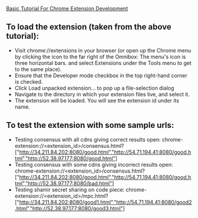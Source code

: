 [Basic Tutorial For Chrome Extension Development](https://developer.chrome.com/extensions/getstarted)

## To load the extension (taken from the above tutorial):
* Visit chrome://extensions in your browser (or open up the Chrome menu by clicking the icon to the far right of the Omnibox:  The menu's icon is three horizontal bars. and select Extensions under the Tools menu to get to the same place).
* Ensure that the Developer mode checkbox in the top right-hand corner is checked.
* Click Load unpacked extension… to pop up a file-selection dialog
* Navigate to the directory in which your extension files live, and select it.
* The extension will be loaded. You will see the extension id under its name.

## To test the extension with some sample urls:
* Testing consensus with all cdns giving correct results open:
    chrome-extension://<extension_id>/consensus.html?["http://34.211.84.202:8080/good.html","http://54.71.194.41:8080/good.html","http://52.38.97.177:8080/good.html"]
* Testing consensus with some cdns giving incorrect results open:
    chrome-extension://<extension_id>/consensus.html?["http://34.211.84.202:8080/good.html","http://54.71.194.41:8080/good.html","http://52.38.97.177:8080/bad.html"]
* Testing shamir secret sharing on code piece:
    chrome-extension://<extension_id>/mpc.html?["http://34.211.84.202:8080/good1.html","http://54.71.194.41:8080/good2.html","http://52.38.97.177:8080/good3.html"]